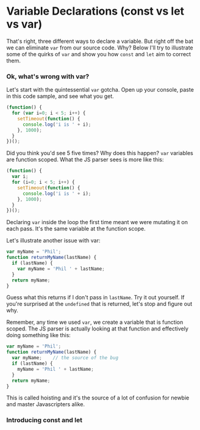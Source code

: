# Variable Declarations (const vs let vs var)

That's right, three different ways to declare a variable. But right off the bat we can eliminate `var` from our source code. Why? Below I'll try to illustrate some of the quirks of `var` and show you how `const` and `let` aim to correct them.

### Ok, what's wrong with var?

Let's start with the quintessential `var` gotcha. Open up your console, paste in this code sample, and see what you get.

```js
(function() {
  for (var i=0; i < 5; i++) {
    setTimeout(function() {
      console.log('i is ' + i);
    }, 1000);
  }
})();
```

Did you think you'd see 5 five times? Why does this happen? `var` variables are function scoped. What the JS parser sees is more like this:

```js
(function() {
  var i;
  for (i=0; i < 5; i++) {
    setTimeout(function() {
      console.log('i is ' + i);
    }, 1000);
  }
})();
```

Declaring `var` inside the loop the first time meant we were mutating it on each pass. It's the same variable at the function scope.

Let's illustrate another issue with var:

```js
var myName = 'Phil';
function returnMyName(lastName) {
  if (lastName) {
    var myName = 'Phil ' + lastName; 
  }
  return myName;
}
```

Guess what this returns if I don't pass in `lastName`. Try it out yourself. If you're surprised at the `undefined` that is returned, let's stop and figure out why.

Remember, any time we used `var`, we create a variable that is function scoped. The JS parser is actually looking at that function and effectively doing something like this:

```js
var myName = 'Phil';
function returnMyName(lastName) {
  var myName;    // the source of the bug
  if (lastName) {
    myName = 'Phil ' + lastName; 
  }
  return myName;
}
```

This is called hoisting and it's the source of a lot of confusion for newbie and master Javascripters alike.

### Introducing const and let